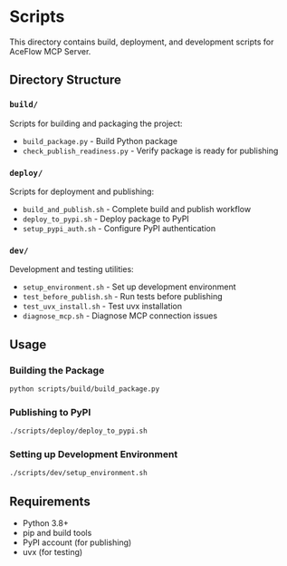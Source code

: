# Scripts

This directory contains build, deployment, and development scripts for AceFlow MCP Server.

## Directory Structure

### `build/`
Scripts for building and packaging the project:
- `build_package.py` - Build Python package
- `check_publish_readiness.py` - Verify package is ready for publishing

### `deploy/`
Scripts for deployment and publishing:
- `build_and_publish.sh` - Complete build and publish workflow
- `deploy_to_pypi.sh` - Deploy package to PyPI
- `setup_pypi_auth.sh` - Configure PyPI authentication

### `dev/`
Development and testing utilities:
- `setup_environment.sh` - Set up development environment
- `test_before_publish.sh` - Run tests before publishing
- `test_uvx_install.sh` - Test uvx installation
- `diagnose_mcp.sh` - Diagnose MCP connection issues

## Usage

### Building the Package
```bash
python scripts/build/build_package.py
```

### Publishing to PyPI
```bash
./scripts/deploy/deploy_to_pypi.sh
```

### Setting up Development Environment
```bash
./scripts/dev/setup_environment.sh
```

## Requirements

- Python 3.8+
- pip and build tools
- PyPI account (for publishing)
- uvx (for testing)